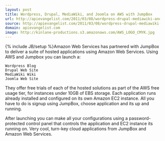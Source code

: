 ```yaml
---
layout: post
title: Wordpress, Drupal, MediaWiki, and Joomla on AWS with JumpBox
url: http://apievangelist.com/2011/03/08/wordpress-drupal-mediawiki-and-joomla-on-aws-with-jumpbox/
source: http://apievangelist.com/2011/03/08/wordpress-drupal-mediawiki-and-joomla-on-aws-with-jumpbox/
domain: apievangelist.com
image: http://kinlane-productions.s3.amazonaws.com/AWS_LOGO_CMYK.jpg
---
```

{% include JB/setup %}Amazon Web Services has partnered with JumpBox to deliver a suite of hosted applications using Amazon Web Services.
Using AWS and Jumpbox you can launch a:

	Wordpress Blog
	Drupal Web Site
	MediaWiki Wiki
	Joomla Web Site

They offer free trials of each of the hosted solutions as part of the AWS free usage tier, for instances under 10GB of EBS storage.
Each application runs already installed and configured on its own Amazon EC2 instance.  All you have to do is signup using JumpBox, choose application and its up and running.

After launching you can make all your configurations using a password-protected control panel that controls the application and EC2 instance its running on.
Very cool, turn-key cloud applications from JumpBox and Amazon Web Services.
